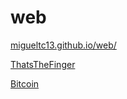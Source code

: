 # web

[migueltc13.github.io/web/](https://migueltc13.github.io/web/)

[ThatsTheFinger](https://migueltc13.github.io/web/ThatsTheFinger/)

[Bitcoin](https://migueltc13.github.io/web/Bitcoin/)
